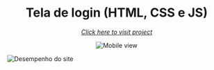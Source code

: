 <!DOCTYPE html>
<html>
  <h1 align="center">Tela de login (HTML, CSS e JS)</h1>
  <p align="center"><em><a href="https://renataverasventurim.github.io/Tela_de_login/">Click here to visit project</em></a></p>
  <p align="center">
  <img src="https://github.com/RenataVerasVenturim/Tela_de_login/assets/129551549/51bf39cc-176b-49c9-85e3-216b365d6be7" alt="Mobile view">
  </p>
 <p>
   <img src="https://github.com/RenataVerasVenturim/Tela_de_login/assets/129551549/5d021a2d-9728-41b7-b8ee-a2456403202b" alt="Desempenho do site">
</p>

 </p>

</html>
